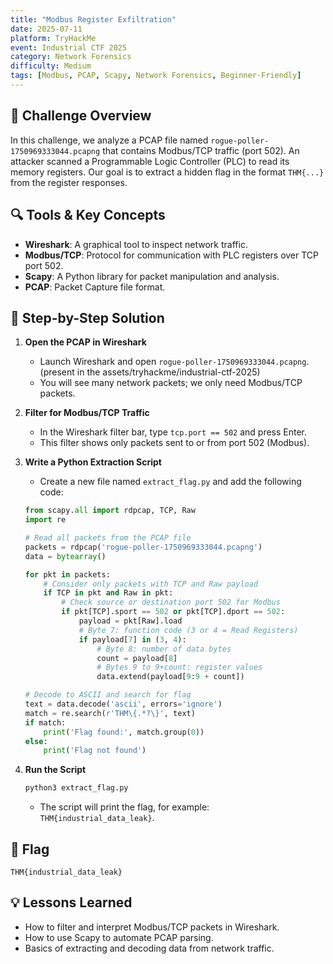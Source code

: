 ```yaml
---
title: "Modbus Register Exfiltration"
date: 2025-07-11
platform: TryHackMe
event: Industrial CTF 2025
category: Network Forensics
difficulty: Medium
tags: [Modbus, PCAP, Scapy, Network Forensics, Beginner-Friendly]
---
```


## 📝 Challenge Overview
In this challenge, we analyze a PCAP file named `rogue-poller-1750969333044.pcapng` that contains Modbus/TCP traffic (port 502). An attacker scanned a Programmable Logic Controller (PLC) to read its memory registers. Our goal is to extract a hidden flag in the format `THM{...}` from the register responses.

## 🔍 Tools & Key Concepts
- **Wireshark**: A graphical tool to inspect network traffic.
- **Modbus/TCP**: Protocol for communication with PLC registers over TCP port 502.
- **Scapy**: A Python library for packet manipulation and analysis.
- **PCAP**: Packet Capture file format.

## 🚀 Step-by-Step Solution
1. **Open the PCAP in Wireshark**  
   - Launch Wireshark and open `rogue-poller-1750969333044.pcapng`. (present in the assets/tryhackme/industrial-ctf-2025)
   - You will see many network packets; we only need Modbus/TCP packets.

2. **Filter for Modbus/TCP Traffic**  
   - In the Wireshark filter bar, type `tcp.port == 502` and press Enter.  
   - This filter shows only packets sent to or from port 502 (Modbus).

3. **Write a Python Extraction Script**  
   - Create a new file named `extract_flag.py` and add the following code:
   ```python
   from scapy.all import rdpcap, TCP, Raw
   import re

   # Read all packets from the PCAP file
   packets = rdpcap('rogue-poller-1750969333044.pcapng')
   data = bytearray()

   for pkt in packets:
       # Consider only packets with TCP and Raw payload
       if TCP in pkt and Raw in pkt:
           # Check source or destination port 502 for Modbus
           if pkt[TCP].sport == 502 or pkt[TCP].dport == 502:
               payload = pkt[Raw].load
               # Byte 7: function code (3 or 4 = Read Registers)
               if payload[7] in (3, 4):
                   # Byte 8: number of data bytes
                   count = payload[8]
                   # Bytes 9 to 9+count: register values
                   data.extend(payload[9:9 + count])

   # Decode to ASCII and search for flag
   text = data.decode('ascii', errors='ignore')
   match = re.search(r'THM\{.*?\}', text)
   if match:
       print('Flag found:', match.group(0))
   else:
       print('Flag not found')
   ```

4. **Run the Script**  
   ```bash
   python3 extract_flag.py
   ```
   - The script will print the flag, for example: `THM{industrial_data_leak}`.

## 🚩 Flag
```
THM{industrial_data_leak}
```

## 💡 Lessons Learned
- How to filter and interpret Modbus/TCP packets in Wireshark.
- How to use Scapy to automate PCAP parsing.
- Basics of extracting and decoding data from network traffic.
